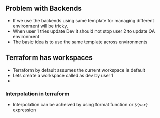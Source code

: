 Problem with Backends
----------------------
* If we use the backends using same template for managing different environment will be tricky.
* When user 1 tries update Dev it should not stop user 2 to update  QA environment
* The basic idea is to use the same template across environments


Terraform has workspaces
------------------------

* Terraform by default assumes the current workspace is default
* Lets create a workspace called as dev by user 1
* 

### Interpolation in terraform 

* Interpolation can be acheived by using format function or `${var}` expression

